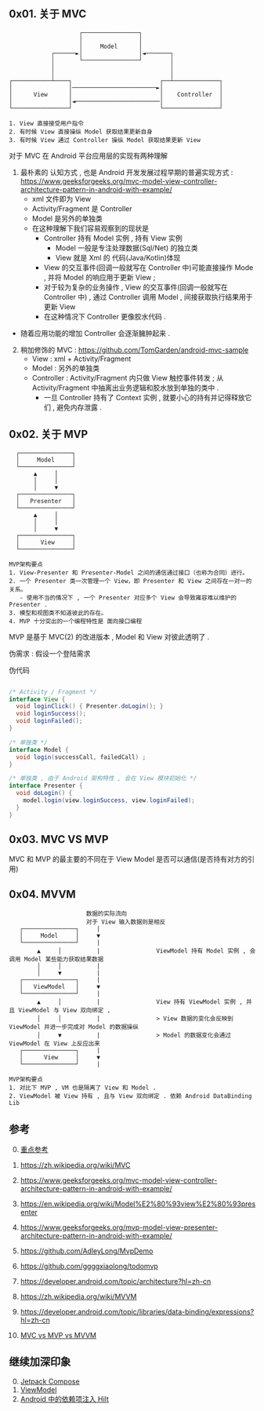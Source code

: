 




## 0x01. 关于 MVC


```
                    ┌────────────────┐
                    │                │
                    │     Model      │
            ┌──────►│                │◄───────┐
            │       └────────────────┘        │
            │                                 │
            │                                 │
┌───────────┴────┐                         ┌──┴─────────────┐
│                │────────────────────────►│                │
│      View      │                         │    Controller  │
│                │◄────────────────────────│                │
└────────────────┘                         └────────────────┘

1. View 直接接受用户指令
2. 有时候 View 直接操纵 Model 获取结果更新自身 
3. 有时候 View 通过 Controller 操纵 Model 获取结果更新 View
```

对于 MVC 在 Android 平台应用层的实现有两种理解

1. 最朴素的 认知方式 , 也是 Android 开发发展过程早期的普遍实现方式  : https://www.geeksforgeeks.org/mvc-model-view-controller-architecture-pattern-in-android-with-example/
   - xml 文件即为 View 
   - Activity/Fragment 是 Controller 
   - Model 是另外的单独类 
   - 在这种理解下我们容易观察到的现状是
     - Controller 持有 Model 实例 , 持有 View 实例
       - Model 一般是专注处理数据(Sql/Net) 的独立类
       - View 就是 Xml 的 代码(Java/Kotlin)体现 
     - View 的交互事件(回调一般就写在 Controller 中)可能直接操作 Mode , 并将 Model 的响应用于更新 View ; 
     - 对于较为复杂的业务操作 , View 的交互事件(回调一般就写在 Controller 中) , 通过 Controller 调用 Model , 
       间接获取执行结果用于更新 View 
     - 在这种情况下 Controller 更像胶水代码 . 
  
- 随着应用功能的增加 Controller 会逐渐臃肿起来 . 

2. 稍加修饰的 MVC : https://github.com/TomGarden/android-mvc-sample
   - View : xml + Activity/Fragment
   - Model : 另外的单独类
   - Controller : Activity/Fragment 内只做 View 触控事件转发 ; 从 Activity/Fragment 中抽离出业务逻辑和胶水放到单独的类中 . 
      - 一旦 Controller 持有了 Context 实例 , 就要小心的持有并记得释放它们 , 避免内存泄露 . 

## 0x02. 关于 MVP

```
  ┌───────────────┐
  │     Model     │
  └───────────────┘
       ▲     │
       │     │
       │     ▼
  ┌───────────────┐
  │   Presenter   │
  └───────────────┘
       ▲     │
       │     │
       │     ▼
  ┌───────────────┐
  │      View     │
  └───────────────┘

MVP架构要点
1. View-Presenter 和 Presenter-Model 之间的通信通过接口（也称为合同）进行。
2. 一个 Presenter 类一次管理一个 View，即 Presenter 和 View 之间存在一对一的关系。
   - 使用不当的情况下 , 一个 Presenter 对应多个 View 会导致雍容难以维护的 Presenter . 
3. 模型和视图类不知道彼此的存在。
4. MVP 十分突出的一个编程特性是 面向接口编程 
```

MVP 是基于 MVC(2) 的改进版本 , Model 和 View 对彼此透明了 . 

伪需求 : 假设一个登陆需求

伪代码
```java

/* Activity / Fragment */
interface View {
  void loginClick() { Presenter.doLogin(); }
  void loginSuccess();
  void loginFailed();
}

/* 单独类 */
interface Model {
  void login(successCall, failedCall) ;
}

/* 单独类 , 由于 Android 架构特性 , 会在 View 模块初始化 */
interface Presenter {
  void doLogin() {
    model.login(view.loginSuccess, view.loginFailed);
  }
}

```

## 0x03. MVC VS MVP
MVC 和 MVP 的最主要的不同在于 View Model 是否可以通信(是否持有对方的引用)

## 0x04. MVVM 

```
                      数据的实际流向
                      对于 View 输入数据则是相反
   ┌───────────────┐     |       
   │     Model     │     ▼      
   └───────────────┘     |       
        ▲     │          |                ViewModel 持有 Model 实例 , 会调用 Model 某些能力获取结果数据
        │     │          |  
        │     ▼          |  
   ┌───────────────┐     |       
   │   ViewModel   │     ▼       
   └───────────────┘     |       
        ▲     │          |                View 持有 ViewModel 实例 , 并且 ViewModel 与 View 双向绑定 ,  
        │     │          |                > View 数据的变化会反映到 ViewModel 并进一步完成对 Model 的数据操纵
        │     ▼          |                > Model 的数据变化会通过 ViewModel 在 View 上反应出来 
   ┌───────────────┐     |       
   │      View     │     ▼       
   └───────────────┘     |       

MVP架构要点
1. 对比下 MVP , VM 也是隔离了 View 和 Model . 
2. ViewModel 被 View 持有 , 且与 View 双向绑定 . 依赖 Android DataBinding Lib
```





## 参考 

0. [重点参考](https://www.geeksforgeeks.org/android-tutorial/)
1. https://zh.wikipedia.org/wiki/MVC
2. https://www.geeksforgeeks.org/mvc-model-view-controller-architecture-pattern-in-android-with-example/

3. https://en.wikipedia.org/wiki/Model%E2%80%93view%E2%80%93presenter
4. https://www.geeksforgeeks.org/mvp-model-view-presenter-architecture-pattern-in-android-with-example/
5. https://github.com/AdleyLong/MvpDemo
6. https://github.com/ggggxiaolong/todomvp

7. https://developer.android.com/topic/architecture?hl=zh-cn
8. https://zh.wikipedia.org/wiki/MVVM
9. https://developer.android.com/topic/libraries/data-binding/expressions?hl=zh-cn

10. [MVC vs MVP vs MVVM](https://www.geeksforgeeks.org/difference-between-mvc-mvp-and-mvvm-architecture-pattern-in-android/)


## 继续加深印象

0. [Jetpack Compose](https://developer.android.com/jetpack/compose?hl=zh-cn)
1. [ViewModel](https://developer.android.com/topic/libraries/architecture/viewmodel?hl=zh-cn#compose)
2. [Android 中的依赖项注入 Hilt](https://developer.android.com/training/dependency-injection?hl=zh-cn)